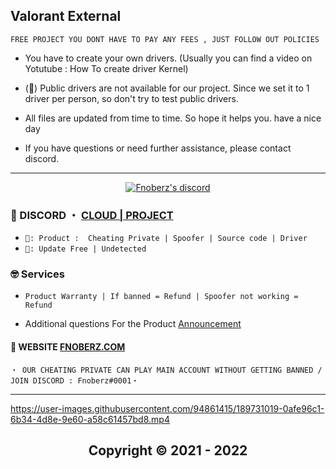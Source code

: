 ## Valorant External
```sh-session
FREE PROJECT YOU DONT HAVE TO PAY ANY FEES , JUST FOLLOW OUT POLICIES
```

- You have to create your own drivers. (Usually you can find a video on Yotutube : How To create driver Kernel)

- (📌) Public drivers are not available for our project. Since we set it to 1 driver per person, so don't try to test public drivers.

- All files are updated from time to time. So hope it helps you. have a nice day

- If you have questions or need further assistance, please contact discord.


*** 
  <p align="center">
    <a href="https://discord.com/users/943374631644045363">
        <img title="Fnoberz discord" alt="Fnoberz's discord" src="https://discord.c99.nl/widget/theme-3/943374631644045363.png"/>
    </a>
</p> 

 
### 💬 DISCORD ・ [CLOUD | PROJECT](https://discord.gg/MBTkVcJefp) 


* ` 🛒: Product :  Cheating Private | Spoofer | Source code | Driver `
* ` 📌: Update Free | Undetected ` 

### 🤓 Services 

* ` Product Warranty | If banned = Refund | Spoofer not working = Refund `

- Additional questions For the Product [Announcement](https://github.com/SarnaxLii/Announcement)

#### 📝 WEBSITE [FNOBERZ.COM](http://fnoberz.com/)

 ```sh-session
・ OUR CHEATING PRIVATE CAN PLAY MAIN ACCOUNT WITHOUT GETTING BANNED / JOIN DISCORD : Fnoberz#0001・ 
```      



***



https://user-images.githubusercontent.com/94861415/189731019-0afe96c1-6b34-4d8e-9e60-a58c61457bd8.mp4




<h2 align="center"> Copyright © 2021 - 2022
